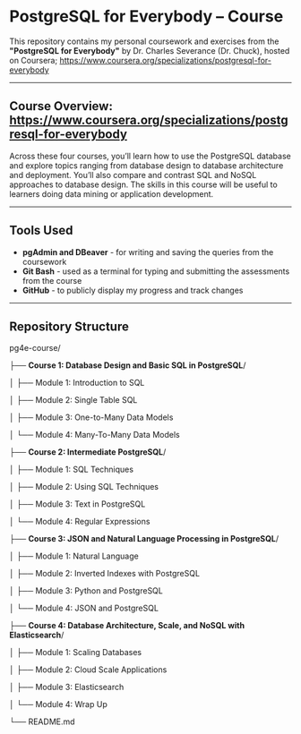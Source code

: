 # PostgreSQL for Everybody – Course

This repository contains my personal coursework and exercises from the **"PostgreSQL for Everybody"** by Dr. Charles Severance (Dr. Chuck), hosted on Coursera; https://www.coursera.org/specializations/postgresql-for-everybody

---

## Course Overview: https://www.coursera.org/specializations/postgresql-for-everybody

Across these four courses, you’ll learn how to use the PostgreSQL database and explore topics ranging from database design to database 
architecture and deployment. You’ll also compare and contrast SQL and NoSQL approaches to database design.
The skills in this course will be useful to learners doing data mining or application development.

---

## Tools Used
- **pgAdmin and DBeaver** - for writing and saving the queries from the coursework
- **Git Bash** - used as a terminal for typing and submitting the assessments from the course
- **GitHub** - to publicly display my progress and track changes

---

## Repository Structure

pg4e-course/

├── **Course 1: Database Design and Basic SQL in PostgreSQL**/

│ ├── Module 1: Introduction to SQL

│ ├── Module 2: Single Table SQL

│ ├── Module 3: One-to-Many Data Models

│ └── Module 4: Many-To-Many Data Models


├── **Course 2: Intermediate PostgreSQL**/

│ ├── Module 1: SQL Techniques

│ ├── Module 2: Using SQL Techniques

│ ├── Module 3: Text in PostgreSQL

│ └── Module 4: Regular Expressions


├── **Course 3: JSON and Natural Language Processing in PostgreSQL**/

│ ├── Module 1: Natural Language

│ ├── Module 2: Inverted Indexes with PostgreSQL

│ ├── Module 3: Python and PostgreSQL

│ └── Module 4: JSON and PostgreSQL


├── **Course 4: Database Architecture, Scale, and NoSQL with Elasticsearch**/

│ ├── Module 1: Scaling Databases

│ ├── Module 2: Cloud Scale Applications

│ ├── Module 3: Elasticsearch

│ └── Module 4: Wrap Up


└── README.md


